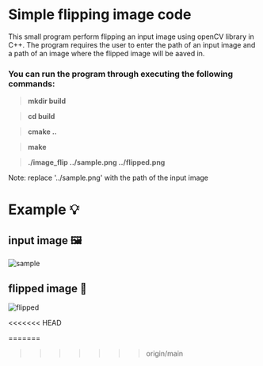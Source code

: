 # Simple flipping image code

This small program perform flipping an input image using openCV
library in C++. The program requires the user to enter the path
of an input image and a path of an image where the flipped image
will be aaved in.

### You can run the program through executing the following commands:

>**mkdir build**

>**cd build**

>**cmake ..**

>**make**

>**./image_flip ../sample.png ../flipped.png**


Note: replace '../sample.png' with the path of the input image

# Example 💡

## input image 🖼️

![sample](https://github.com/user-attachments/assets/1e25bdf4-724d-4b9e-bb18-6eb15917d884)

## flipped image 🔁

![flipped](https://github.com/user-attachments/assets/90298211-71ee-479c-9505-b89199ccbc48)

<<<<<<< HEAD

=======
>>>>>>> origin/main
